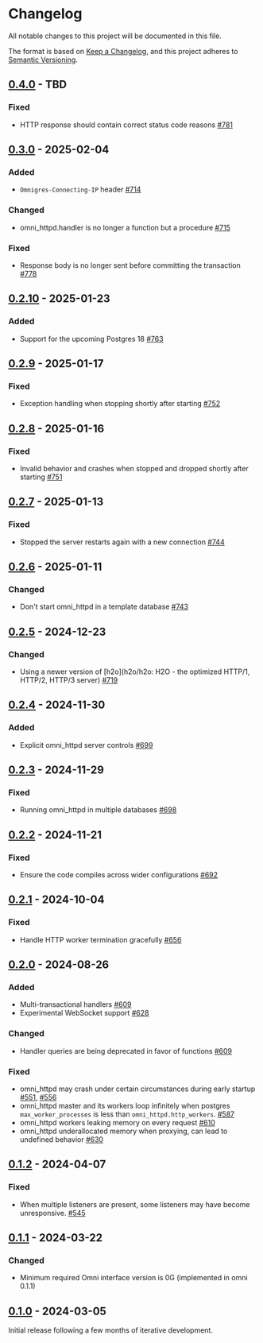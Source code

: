 # Changelog

All notable changes to this project will be documented in this file.

The format is based on [Keep a Changelog](https://keepachangelog.com/en/1.0.0/), and this project adheres
to [Semantic Versioning](https://semver.org/spec/v2.0.0.html).

## [0.4.0] - TBD

### Fixed

* HTTP response should contain correct status code reasons [#781](https://github.com/omnigres/omnigres/pull/781)

## [0.3.0] - 2025-02-04

### Added

* `Omnigres-Connecting-IP` header [#714](https://github.com/omnigres/omnigres/pull/714)

### Changed

* omni_httpd.handler is no longer a function but a procedure [#715](https://github.com/omnigres/omnigres/pull/715)

### Fixed

* Response body is no longer sent before committing the transaction [#778](https://github.com/omnigres/omnigres/pull/778)

## [0.2.10] - 2025-01-23

### Added

* Support for the upcoming Postgres 18 [#763](https://github.com/omnigres/omnigres/pull/763)

## [0.2.9] - 2025-01-17

### Fixed

* Exception handling when stopping shortly after starting [#752](https://github.com/omnigres/omnigres/pull/752)

## [0.2.8] - 2025-01-16

### Fixed

* Invalid behavior and crashes when stopped and dropped shortly after starting [#751](https://github.com/omnigres/omnigres/pull/751)

## [0.2.7] - 2025-01-13

### Fixed

* Stopped the server restarts again with a new connection [#744](https://github.com/omnigres/omnigres/pull/744)

## [0.2.6] - 2025-01-11

### Changed

* Don't start omni_httpd in a template database [#743](https://github.com/omnigres/omnigres/pull/743)

## [0.2.5] - 2024-12-23

### Changed

* Using a newer version of [h2o](h2o/h2o: H2O - the optimized HTTP/1, HTTP/2, HTTP/3
  server) [#719](https://github.com/omnigres/omnigres/pull/719)

## [0.2.4] - 2024-11-30

### Added

* Explicit omni_httpd server controls [#699](https://github.com/omnigres/omnigres/pull/699)

## [0.2.3] - 2024-11-29

### Fixed

* Running omni_httpd in multiple databases [#698](https://github.com/omnigres/omnigres/pull/698)

## [0.2.2] - 2024-11-21

### Fixed

* Ensure the code compiles across wider configurations [#692](https://github.com/omnigres/omnigres/pull/692)

## [0.2.1] - 2024-10-04

### Fixed

* Handle HTTP worker termination gracefully [#656](https://github.com/omnigres/omnigres/pull/656)

## [0.2.0] - 2024-08-26

### Added

* Multi-transactional handlers [#609](https://github.com/omnigres/omnigres/pull/556)
* Experimental WebSocket support [#628](https://github.com/omnigres/omnigres/pull/628)

### Changed

* Handler queries are being deprecated in favor of functions [#609](https://github.com/omnigres/omnigres/pull/556)

### Fixed

* omni_httpd may crash under certain circumstances during early
  startup [#551](https://github.com/omnigres/omnigres/pull/551), [#556](https://github.com/omnigres/omnigres/pull/556)
* omni_httpd master and its workers loop infinitely when postgres `max_worker_processes` is less than `omni_httpd.http_workers`.
  [#587](https://github.com/omnigres/omnigres/pull/587)
* omni_httpd workers leaking memory on every request [#610](https://github.com/omnigres/omnigres/pull/610)
* omni_httpd underallocated memory when proxying, can lead to undefined
  behavior [#630](https://github.com/omnigres/omnigres/pull/630)

## [0.1.2] - 2024-04-07

### Fixed

* When multiple listeners are present, some listeners may have become
  unresponsive. [#545](https://github.com/omnigres/omnigres/pull/545)

## [0.1.1] - 2024-03-22

### Changed

* Minimum required Omni interface version is 0G (implemented in omni 0.1.1)

## [0.1.0] - 2024-03-05

Initial release following a few months of iterative development.

[Unreleased]: https://github.com/omnigres/omnigres/commits/next/omni_httpd

[0.1.0]: [https://github.com/omnigres/omnigres/pull/511]

[0.1.1]: [https://github.com/omnigres/omnigres/pull/522]

[0.1.2]: [https://github.com/omnigres/omnigres/pull/544]

[0.2.0]: [https://github.com/omnigres/omnigres/pull/550]

[0.2.1]: [https://github.com/omnigres/omnigres/pull/657]

[0.2.2]: [https://github.com/omnigres/omnigres/pull/692]

[0.2.3]: [https://github.com/omnigres/omnigres/pull/698]

[0.2.4]: [https://github.com/omnigres/omnigres/pull/699]

[0.2.5]: [https://github.com/omnigres/omnigres/pull/719]

[0.2.6]: [https://github.com/omnigres/omnigres/pull/743]

[0.2.7]: [https://github.com/omnigres/omnigres/pull/744]

[0.2.8]: [https://github.com/omnigres/omnigres/pull/751]

[0.2.9]: [https://github.com/omnigres/omnigres/pull/752]

[0.2.10]: [https://github.com/omnigres/omnigres/pull/763]

[0.3.0]: [https://github.com/omnigres/omnigres/pull/713]

[0.4.0]: [https://github.com/omnigres/omnigres/pull/780]
